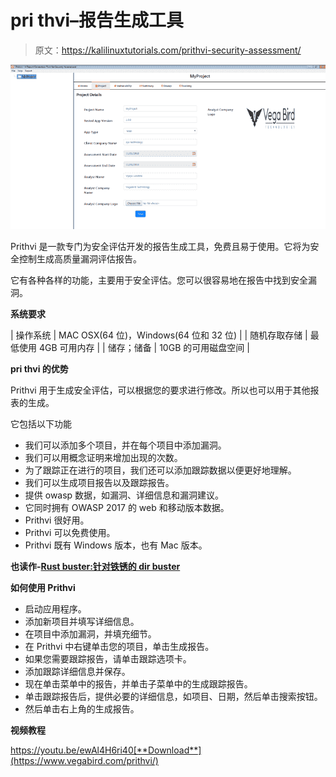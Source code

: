 # pri thvi–报告生成工具

> 原文：<https://kalilinuxtutorials.com/prithvi-security-assessment/>

[![Prithvi – Report Generation Tool](img/c73f285059d62e5b43160b9a2e665e34.png "Prithvi – Report Generation Tool")](https://1.bp.blogspot.com/-PCD1UJSBxEc/XQl7mpNtC4I/AAAAAAAAA4s/p045WNPcH20uqkpTWl54K2PwQzhWHl9qACLcBGAs/s1600/Prithvi%25281%2529.png)

Prithvi 是一款专门为安全评估开发的报告生成工具，免费且易于使用。它将为安全控制生成高质量漏洞评估报告。

它有各种各样的功能，主要用于安全评估。您可以很容易地在报告中找到安全漏洞。

**系统要求**

| 操作系统 | MAC OSX(64 位)，Windows(64 位和 32 位) |
| 随机存取存储 | 最低使用 4GB 可用内存 |
| 储存；储备 | 10GB 的可用磁盘空间 |

**pri thvi 的优势**

Prithvi 用于生成安全评估，可以根据您的要求进行修改。所以也可以用于其他报表的生成。

它包括以下功能

*   我们可以添加多个项目，并在每个项目中添加漏洞。
*   我们可以用概念证明来增加出现的次数。
*   为了跟踪正在进行的项目，我们还可以添加跟踪数据以便更好地理解。
*   我们可以生成项目报告以及跟踪报告。
*   提供 owasp 数据，如漏洞、详细信息和漏洞建议。
*   它同时拥有 OWASP 2017 的 web 和移动版本数据。
*   Prithvi 很好用。
*   Prithvi 可以免费使用。
*   Prithvi 既有 Windows 版本，也有 Mac 版本。

**也读作-[Rust buster:针对铁锈的 dir buster](https://kalilinuxtutorials.com/rustbuster/)**

**如何使用 Prithvi**

*   启动应用程序。
*   添加新项目并填写详细信息。
*   在项目中添加漏洞，并填充细节。
*   在 Prithvi 中右键单击您的项目，单击生成报告。
*   如果您需要跟踪报告，请单击跟踪选项卡。
*   添加跟踪详细信息并保存。
*   现在单击菜单中的报告，并单击子菜单中的生成跟踪报告。
*   单击跟踪报告后，提供必要的详细信息，如项目、日期，然后单击搜索按钮。
*   然后单击右上角的生成报告。

**视频教程**

https://youtu.be/ewAl4H6ri40[**Download**](https://www.vegabird.com/prithvi/)